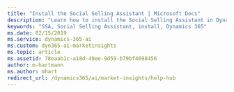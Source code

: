 ```yaml
---
title: "Install the Social Selling Assistant | Microsoft Docs"
description: "Learn how to install the Social Selling Assistant in Dynamics 365 (online)."
keywords: "SSA, Social Selling Assistant, install, Dynamics 365"
ms.date: 02/15/2019
ms.service: dynamics-365-ai
ms.custom: dyn365-ai-marketinsights
ms.topic: article
ms.assetid: 78eaab1c-a18d-49ee-9d59-b79bf4698456
author: m-hartmann
ms.author: mhart
redirect_url: /dynamics365/ai/market-insights/help-hub
---
```

